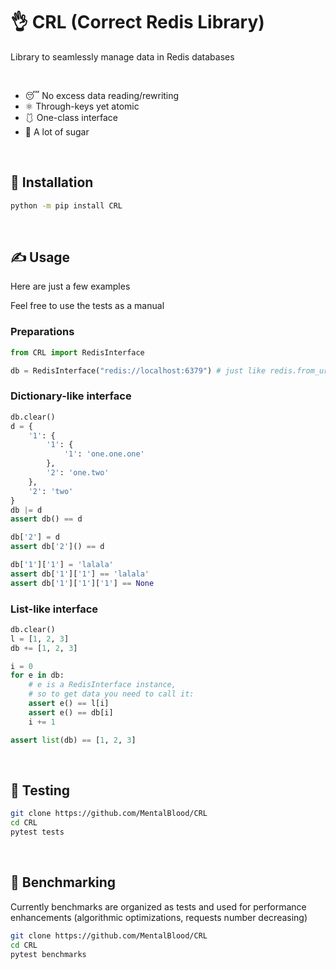 # 👌 CRL (Correct Redis Library)

Library to seamlessly manage data in Redis databases

<br/>

* 😴 No excess data reading/rewriting
* ⚛️ Through-keys yet atomic
* 🩱 One-class interface
* 🍬 A lot of sugar

<br/>

## 💽 Installation

```bash
python -m pip install CRL
```

<br/>

## ✍️ Usage

Here are just a few examples

Feel free to use the tests as a manual

### Preparations

```python
from CRL import RedisInterface

db = RedisInterface("redis://localhost:6379") # just like redis.from_url
```

### Dictionary-like interface

```python
db.clear()
d = {
    '1': {
        '1': {
            '1': 'one.one.one'
        },
        '2': 'one.two'
    },
    '2': 'two'
}
db |= d
assert db() == d

db['2'] = d
assert db['2']() == d

db['1']['1'] = 'lalala'
assert db['1']['1'] == 'lalala'
assert db['1']['1']['1'] == None
```

### List-like interface

```python
db.clear()
l = [1, 2, 3]
db += [1, 2, 3]

i = 0
for e in db:
    # e is a RedisInterface instance, 
    # so to get data you need to call it:
    assert e() == l[i]
    assert e() == db[i]
    i += 1

assert list(db) == [1, 2, 3]
```

<br/>

## 🔬 Testing

```bash
git clone https://github.com/MentalBlood/CRL
cd CRL
pytest tests
```

<br/>

## 🚴 Benchmarking

Currently benchmarks are organized as tests and used for performance enhancements (algorithmic optimizations, requests number decreasing)

```bash
git clone https://github.com/MentalBlood/CRL
cd CRL
pytest benchmarks
```

